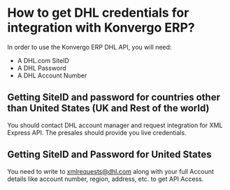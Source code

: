 # How to get DHL credentials for integration with Konvergo ERP?

In order to use the Konvergo ERP DHL API, you will need:

- A DHL.com SiteID
- A DHL Password
- A DHL Account Number

## Getting SiteID and password for countries other than United States (UK and Rest of the world)

You should contact DHL account manager and request integration for XML
Express API. The presales should provide you live credentials.

## Getting SiteID and Password for United States

You need to write to <xmlrequests@dhl.com> along with your full Account
details like account number, region, address, etc. to get API Access.
